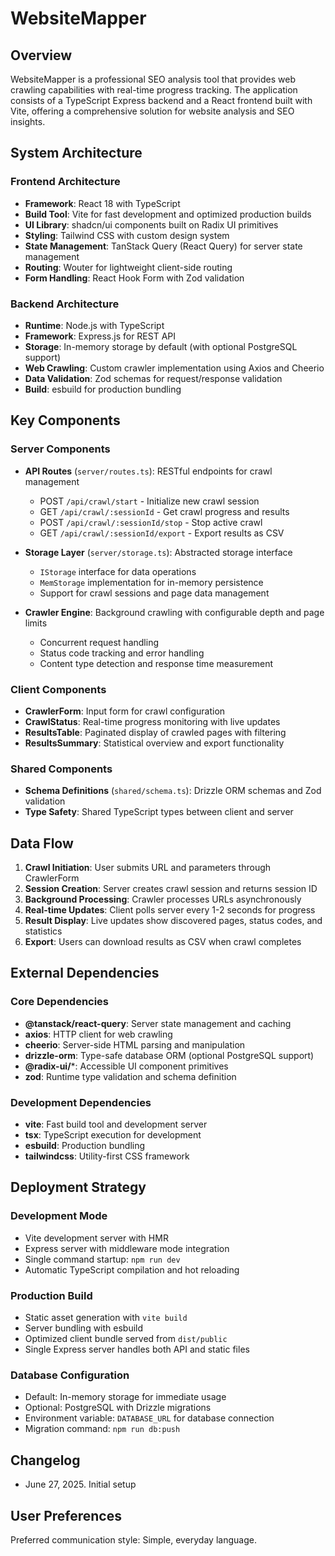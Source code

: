 # WebsiteMapper

## Overview

WebsiteMapper is a professional SEO analysis tool that provides web crawling capabilities with real-time progress tracking. The application consists of a TypeScript Express backend and a React frontend built with Vite, offering a comprehensive solution for website analysis and SEO insights.

## System Architecture

### Frontend Architecture
- **Framework**: React 18 with TypeScript
- **Build Tool**: Vite for fast development and optimized production builds
- **UI Library**: shadcn/ui components built on Radix UI primitives
- **Styling**: Tailwind CSS with custom design system
- **State Management**: TanStack Query (React Query) for server state management
- **Routing**: Wouter for lightweight client-side routing
- **Form Handling**: React Hook Form with Zod validation

### Backend Architecture
- **Runtime**: Node.js with TypeScript
- **Framework**: Express.js for REST API
- **Storage**: In-memory storage by default (with optional PostgreSQL support)
- **Web Crawling**: Custom crawler implementation using Axios and Cheerio
- **Data Validation**: Zod schemas for request/response validation
- **Build**: esbuild for production bundling

## Key Components

### Server Components
- **API Routes** (`server/routes.ts`): RESTful endpoints for crawl management
  - POST `/api/crawl/start` - Initialize new crawl session
  - GET `/api/crawl/:sessionId` - Get crawl progress and results
  - POST `/api/crawl/:sessionId/stop` - Stop active crawl
  - GET `/api/crawl/:sessionId/export` - Export results as CSV

- **Storage Layer** (`server/storage.ts`): Abstracted storage interface
  - `IStorage` interface for data operations
  - `MemStorage` implementation for in-memory persistence
  - Support for crawl sessions and page data management

- **Crawler Engine**: Background crawling with configurable depth and page limits
  - Concurrent request handling
  - Status code tracking and error handling
  - Content type detection and response time measurement

### Client Components
- **CrawlerForm**: Input form for crawl configuration
- **CrawlStatus**: Real-time progress monitoring with live updates
- **ResultsTable**: Paginated display of crawled pages with filtering
- **ResultsSummary**: Statistical overview and export functionality

### Shared Components
- **Schema Definitions** (`shared/schema.ts`): Drizzle ORM schemas and Zod validation
- **Type Safety**: Shared TypeScript types between client and server

## Data Flow

1. **Crawl Initiation**: User submits URL and parameters through CrawlerForm
2. **Session Creation**: Server creates crawl session and returns session ID
3. **Background Processing**: Crawler processes URLs asynchronously
4. **Real-time Updates**: Client polls server every 1-2 seconds for progress
5. **Result Display**: Live updates show discovered pages, status codes, and statistics
6. **Export**: Users can download results as CSV when crawl completes

## External Dependencies

### Core Dependencies
- **@tanstack/react-query**: Server state management and caching
- **axios**: HTTP client for web crawling
- **cheerio**: Server-side HTML parsing and manipulation
- **drizzle-orm**: Type-safe database ORM (optional PostgreSQL support)
- **@radix-ui/***: Accessible UI component primitives
- **zod**: Runtime type validation and schema definition

### Development Dependencies
- **vite**: Fast build tool and development server
- **tsx**: TypeScript execution for development
- **esbuild**: Production bundling
- **tailwindcss**: Utility-first CSS framework

## Deployment Strategy

### Development Mode
- Vite development server with HMR
- Express server with middleware mode integration
- Single command startup: `npm run dev`
- Automatic TypeScript compilation and hot reloading

### Production Build
- Static asset generation with `vite build`
- Server bundling with esbuild
- Optimized client bundle served from `dist/public`
- Single Express server handles both API and static files

### Database Configuration
- Default: In-memory storage for immediate usage
- Optional: PostgreSQL with Drizzle migrations
- Environment variable: `DATABASE_URL` for database connection
- Migration command: `npm run db:push`

## Changelog
- June 27, 2025. Initial setup

## User Preferences

Preferred communication style: Simple, everyday language.
